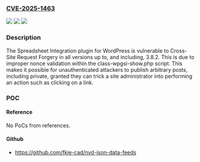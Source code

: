 ### [CVE-2025-1463](https://cve.mitre.org/cgi-bin/cvename.cgi?name=CVE-2025-1463)
![](https://img.shields.io/static/v1?label=Product&message=Spreadsheet%20Integration%20%E2%80%93%20Automate%20Google%20Sheets%20With%20WordPress%2C%20WooCommerce%20%26%20Most%20Popular%20Form%20Plugins.%20Also%2C%20Display%20Google%20sheet%20as%20a%20Table.&color=blue)
![](https://img.shields.io/static/v1?label=Version&message=*%3C%3D%203.8.2%20&color=brighgreen)
![](https://img.shields.io/static/v1?label=Vulnerability&message=CWE-352%20Cross-Site%20Request%20Forgery%20(CSRF)&color=brighgreen)

### Description

The Spreadsheet Integration plugin for WordPress is vulnerable to Cross-Site Request Forgery in all versions up to, and including, 3.8.2. This is due to improper nonce validation within the class-wpgsi-show.php script. This makes it possible for unauthenticated attackers to publish arbitrary posts, including private, granted they can trick a site administrator into performing an action such as clicking on a link.

### POC

#### Reference
No PoCs from references.

#### Github
- https://github.com/fkie-cad/nvd-json-data-feeds

